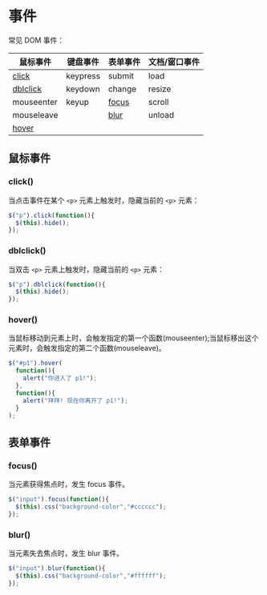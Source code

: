 # 事件
常见 DOM 事件：

| 鼠标事件	| 键盘事件	| 表单事件	| 文档/窗口事件 |
| --- | --- | --- | --- |
| [click](#click)	| keypress	| submit	| load |
| [dblclick](#dblclick)	| keydown	| change	| resize |
| mouseenter	| keyup	| [focus](#focus)	| scroll |
| mouseleave |  | [blur](#blur)	| unload |
| [hover](#hover) |  |  |   |

## 鼠标事件
### click()
当点击事件在某个 `<p>` 元素上触发时，隐藏当前的 `<p>` 元素：
```js
$("p").click(function(){
  $(this).hide();
});
```

### dblclick()
当双击 `<p>` 元素上触发时，隐藏当前的 `<p>` 元素：
```js
$("p").dblclick(function(){
  $(this).hide();
});
```

### hover()
当鼠标移动到元素上时，会触发指定的第一个函数(mouseenter);当鼠标移出这个元素时，会触发指定的第二个函数(mouseleave)。
```js
$("#p1").hover(
  function(){
    alert("你进入了 p1!");
  },
  function(){
    alert("拜拜! 现在你离开了 p1!");
  }
);
```

## 表单事件
### focus()
当元素获得焦点时，发生 focus 事件。
```js
$("input").focus(function(){
  $(this).css("background-color","#cccccc");
});
```

### blur()
当元素失去焦点时，发生 blur 事件。
```js
$("input").blur(function(){
  $(this).css("background-color","#ffffff");
});
```